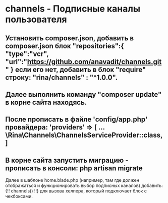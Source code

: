 # channels - Подписные каналы пользователя
Установить composer.json, добавить в composer.json блок
"repositories":{
        "type":"vcr",
        "url":"https://github.com/anavadit/channels.git"
    }
если его нет,
добавить в блок "require" строку: "rina/channels" : "^1.0.0".
---
Далее выполнить команду "composer update" в корне сайта находясь.
---
После прописать в файле 'config/app.php' провайдера:
'providers' => [
  ...
  \Rina\Channels\ChannelsServiceProvider::class,
]
---
В корне сайта запустить миграцию - прописать в консоли:
php artisan migrate
---
Далее в шаблоне home.blade.php (например, там где должен отображаться и функционировать выбор подписных каналов) добавить:
{!! channels() !!}
для вызова хелпера, который подключает блок с чекбоксами.
